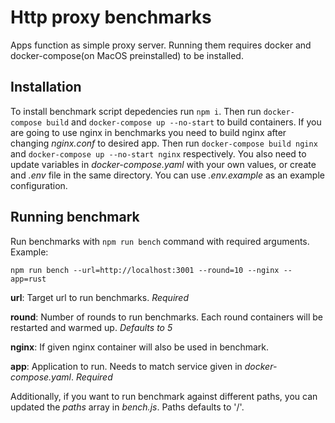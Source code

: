 # Http proxy benchmarks
Apps function as simple proxy server. Running them requires docker and docker-compose(on MacOS preinstalled) to be installed.

## Installation
To install benchmark script depedencies run `npm i`. Then run `docker-compose build` and `docker-compose up --no-start` to build containers. If you are going to use nginx in benchmarks you need to build nginx after changing *nginx.conf* to desired app. Then run `docker-compose build nginx` and `docker-compose up --no-start nginx` respectively. You also need to update variables in *docker-compose.yaml* with your own values, or create and *.env* file in the same directory. You can use *.env.example* as an example configuration.

## Running benchmark
Run benchmarks with `npm run bench` command with required arguments. Example:

```npm run bench --url=http://localhost:3001 --round=10 --nginx --app=rust```

**url**: Target url to run benchmarks. *Required*

**round**: Number of rounds to run benchmarks. Each round containers will be restarted and warmed up. *Defaults to 5*

**nginx**: If given nginx container will also be used in benchmark.

**app**: Application to run. Needs to match service given in *docker-compose.yaml*. *Required*

Additionally, if you want to run benchmark against different paths, you can updated the *paths* array in *bench.js*. Paths defaults to '/'.